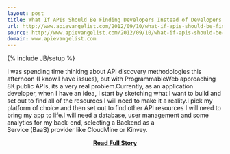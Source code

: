```yaml
---
layout: post
title: What If APIs Should Be Finding Developers Instead of Developers Discovering APIs?
url: http://www.apievangelist.com/2012/09/10/what-if-apis-should-be-finding-developers-instead-of-developers-discovering-apis/
source: http://www.apievangelist.com/2012/09/10/what-if-apis-should-be-finding-developers-instead-of-developers-discovering-apis/
domain: www.apievangelist.com
---
```

{% include JB/setup %}<p>I was spending time thinking about API discovery methodologies this afternoon (I know.I have issues), but with ProgrammableWeb approaching 8K public APIs, its a very real problem.Currently, as an application developer, when I have an idea, I start by sketching what I want to build and set out to find all of the resources I will need to make it a reality.I pick my platform of choice and then set out to find other API resources I will need to bring my app to life.I will need a database, user management and some analytics for my back-end, selecting a Backend as a Service&nbsp;(BaaS)&nbsp;provider like CloudMine or Kinvey.</p>
<center><p><a href="http://www.apievangelist.com/2012/09/10/what-if-apis-should-be-finding-developers-instead-of-developers-discovering-apis/" style='padding:25px; font-sze:18px; font-weight: bold;'>Read Full Story</a></p></center>
